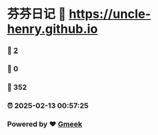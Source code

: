 # 芬芬日记 :link: https://uncle-henry.github.io 
### :page_facing_up: [2](https://uncle-henry.github.io/tag.html) 
### :speech_balloon: 0 
### :hibiscus: 352 
### :alarm_clock: 2025-02-13 00:57:25 
### Powered by :heart: [Gmeek](https://github.com/Meekdai/Gmeek)

